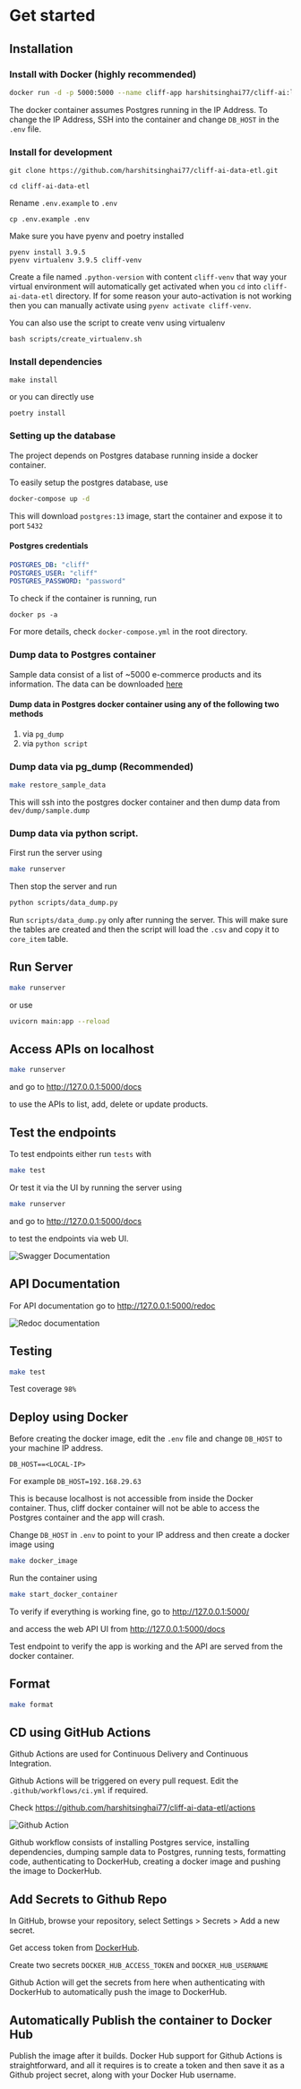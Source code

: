 # Get started

## Installation

### Install with Docker (highly recommended)

```bash
docker run -d -p 5000:5000 --name cliff-app harshitsinghai77/cliff-ai:latest
```

The docker container assumes Postgres running in the IP Address. To change the IP Address, SSH into the container and change `DB_HOST` in the `.env` file.

### Install for development

```shell
git clone https://github.com/harshitsinghai77/cliff-ai-data-etl.git

cd cliff-ai-data-etl
```

Rename `.env.example` to `.env`

```shell
cp .env.example .env
```

Make sure you have pyenv and poetry installed

```shell
pyenv install 3.9.5
pyenv virtualenv 3.9.5 cliff-venv
```

Create a file named `.python-version` with content `cliff-venv` that way your virtual environment will automatically get activated when you `cd` into `cliff-ai-data-etl` directory. If for some reason your auto-activation is not working then you can manually activate using `pyenv activate cliff-venv`.

You can also use the script to create venv using virtualenv

```
bash scripts/create_virtualenv.sh
```

### Install dependencies

```shell
make install
```

or you can directly use

```shell
poetry install
```

### Setting up the database

The project depends on Postgres database running inside a docker container.

To easily setup the postgres database, use

```bash
docker-compose up -d
```

This will download `postgres:13` image, start the container and expose it to port `5432`

#### Postgres credentials

```yaml
POSTGRES_DB: "cliff"
POSTGRES_USER: "cliff"
POSTGRES_PASSWORD: "password"
```

To check if the container is running, run

```shell
docker ps -a
```

For more details, check `docker-compose.yml` in the root directory.

### Dump data to Postgres container

Sample data consist of a list of ~5000 e-commerce products and its information. The data can be downloaded [here](https://drive.google.com/file/d/1m0cF742dliCvnbmE3lc-WwxfZNbaikup/view)

#### Dump data in Postgres docker container using any of the following two methods

1. via `pg_dump`
2. via `python script`

### Dump data via pg_dump (Recommended)

```bash
make restore_sample_data
```

This will ssh into the postgres docker container and then dump data from `dev/dump/sample.dump`

### Dump data via python script.

First run the server using

```bash
make runserver
```

Then stop the server and run

```bash
python scripts/data_dump.py
```

Run `scripts/data_dump.py` only after running the server. This will make sure the tables are created and then the script will load the `.csv` and copy it to `core_item` table.

## Run Server

```bash
make runserver
```

or use

```bash
uvicorn main:app --reload
```

## Access APIs on localhost

```bash
make runserver
```

and go to
http://127.0.0.1:5000/docs

to use the APIs to list, add, delete or update products.

## Test the endpoints

To test endpoints either run `tests` with

```bash
make test
```

Or test it via the UI by running the server using

```bash
make runserver
```

and go to http://127.0.0.1:5000/docs

to test the endpoints via web UI.

![Swagger Documentation](https://i.ibb.co/891nKrk/cliff-ai-api-screenshot.png)

## API Documentation

For API documentation go to
http://127.0.0.1:5000/redoc

![Redoc documentation](https://i.ibb.co/zRjn3Dk/cliff-redoc-documentation.png)

## Testing

```bash
make test
```

Test coverage `98%`

## Deploy using Docker

Before creating the docker image, edit the `.env` file and change `DB_HOST` to your machine IP address.

`DB_HOST==<LOCAL-IP>`

For example `DB_HOST=192.168.29.63`

This is because localhost is not accessible from inside the Docker container. Thus, cliff docker container will not be able to access the Postgres container and the app will crash.

Change `DB_HOST` in `.env` to point to your IP address and then create a docker image using

```bash
make docker_image
```

Run the container using

```bash
make start_docker_container
```

To verify if everything is working fine, go to
http://127.0.0.1:5000/

and access the web API UI from
http://127.0.0.1:5000/docs

Test endpoint to verify the app is working and the API are served from the docker container.

## Format

```bash
make format
```

## CD using GitHub Actions

Github Actions are used for Continuous Delivery and Continuous Integration.

Github Actions will be triggered on every pull request. Edit the `.github/workflows/ci.yml` if required.

Check https://github.com/harshitsinghai77/cliff-ai-data-etl/actions

![Github Action](https://i.ibb.co/h8ssSPV/cliff-github-actions.png)

Github workflow consists of installing Postgres service, installing dependencies, dumping sample data to Postgres, running tests, formatting code, authenticating to DockerHub, creating a docker image and pushing the image to DockerHub.

## Add Secrets to Github Repo

In GitHub, browse your repository, select Settings > Secrets > Add a new secret.

Get access token from [DockerHub](https://hub.docker.com/).

Create two secrets `DOCKER_HUB_ACCESS_TOKEN` and `DOCKER_HUB_USERNAME`

Github Action will get the secrets from here when authenticating with DockerHub to automatically push the image to DockerHub.

## Automatically Publish the container to Docker Hub

Publish the image after it builds. Docker Hub support for Github Actions is straightforward, and all it requires is to create a token and then save it as a Github project secret, along with your Docker Hub username.
